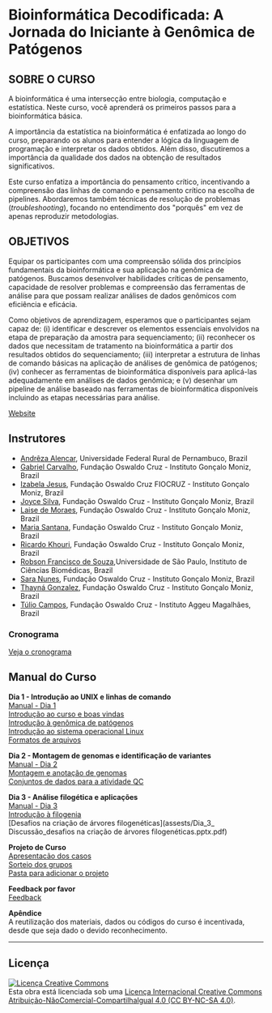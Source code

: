 # Bioinformática Decodificada: A Jornada do Iniciante à Genômica de Patógenos

## SOBRE O CURSO

A bioinformática é uma intersecção entre biologia, computação e estatística. Neste curso, você aprenderá os primeiros passos para a bioinformática básica.

A importância da estatística na bioinformática é enfatizada ao longo do curso, preparando os alunos para entender a lógica da linguagem de programação e interpretar os dados obtidos. Além disso, discutiremos a importância da qualidade dos dados na obtenção de resultados significativos.

Este curso enfatiza a importância do pensamento crítico, incentivando a compreensão das linhas de comando e pensamento crítico na escolha de pipelines. Abordaremos também técnicas de resolução de problemas (_troubleshooting_), focando no entendimento dos "porquês" em vez de apenas reproduzir metodologias.

## OBJETIVOS

Equipar os participantes com uma compreensão sólida dos princípios fundamentais da bioinformática e sua aplicação na genômica de patógenos. Buscamos desenvolver habilidades críticas de pensamento, capacidade de resolver problemas e compreensão das ferramentas de análise para que possam realizar análises de dados genômicos com eficiência e eficácia.

Como objetivos de aprendizagem, esperamos que o participantes sejam capaz de: (i) identificar e descrever os elementos essenciais envolvidos na etapa de preparação da amostra para sequenciamento; (ii) reconhecer os dados que necessitam de tratamento na bioinformática a partir dos resultados obtidos do sequenciamento; (iii) interpretar a estrutura de linhas de comando básicas na aplicação de análises de genômica de patógenos; (iv) conhecer as ferramentas de bioinformática disponíveis para aplicá-las adequadamente em análises de dados genômica; e (v) desenhar um pipeline de análise baseado nas ferramentas de bioinformática disponíveis incluindo as etapas necessárias para análise.

[Website](https://campusvirtual.fiocruz.br/portal/?q=node/72077)

## Instrutores
- [Andrêza Alencar](http://lattes.cnpq.br/6060587704569605), Universidade Federal Rural de Pernambuco, Brazil
- [Gabriel Carvalho](https://lattes.cnpq.br/4456457687905570), Fundação Oswaldo Cruz - Instituto Gonçalo Moniz, Brazil
- [Izabela Jesus](http://lattes.cnpq.br/4141315075384349), Fundação Oswaldo Cruz FIOCRUZ - Instituto Gonçalo Moniz, Brazil
- [Joyce Silva](http://lattes.cnpq.br/0672249529836634), Fundação Oswaldo Cruz - Instituto Gonçalo Moniz, Brazil
- [Laise de Moraes](http://lattes.cnpq.br/7097758558494370), Fundação Oswaldo Cruz - Instituto Gonçalo Moniz, Brazil
- [Maria Santana](https://orcid.org/0000-0001-9455-8440), Fundação Oswaldo Cruz - Instituto Gonçalo Moniz, Brazil
- [Ricardo Khouri](http://lattes.cnpq.br/9908602398727888), Fundação Oswaldo Cruz - Instituto Gonçalo Moniz, Brazil
- [Robson Francisco de Souza](http://lattes.cnpq.br/0008899757720949),Universidade de São Paulo, Instituto de Ciências Biomédicas, Brazil
- [Sara Nunes](http://lattes.cnpq.br/5594266589559004), Fundação Oswaldo Cruz - Instituto Gonçalo Moniz, Brazil
- [Thayná Gonzalez](http://lattes.cnpq.br/9477783971608307), Fundação Oswaldo Cruz - Instituto Gonçalo Moniz, Brazil
- [Túlio Campos](http://lattes.cnpq.br/1367273895160398), Fundação Oswaldo Cruz - Instituto Aggeu Magalhães, Brazil

### Cronograma
[Veja o cronograma](course_data/IGM_TRAIN_BPI_chronograma.pdf)

## Manual do Curso
**Dia 1 - Introdução ao UNIX e linhas de comando**   
[Manual - Dia 1](modules/Dia1.md)     
[Introdução ao curso e boas vindas](assests/Dia_01_PandemicPreparedness_Bem-Vindos.pptx.pdf)           
[Introdução à genômica de patógenos](assests/Dia_01-Introdução_à_genômica_de_patógenos.pptx.pdf)             
[Introdução ao sistema operacional Linux](assests/Dia_01.Introdução_Linux.pptx.pdf)           
[Formatos de arquivos](assests/Dia_01_Formatos_arquivos.pptx.pdf)        

**Dia 2 - Montagem de genomas e identificação de variantes**  
[Manual - Dia 2](modules/Dia2.md)           
[Montagem e anotação de genomas](assests/Dia_02-Montagem_anotação_de_genomas_virais.pptx.pdf)                
[Conjuntos de dados para a atividade QC](assests/Dia_02-atividadeQC.zip)    
  
**Dia 3 - Análise filogética e aplicações**  
[Manual - Dia 3](modules/Dia3.md)          
[Introdução à filogenia](assests/Dia03-Filogenia.pptx.pdf)     
[Desafios na criação de árvores filogenéticas](assests/Dia_3_ Discussão_desafios na criação de árvores filogenéticas.pptx.pdf)       

**Projeto de Curso**        
[Apresentacão dos casos](course_data/igm-train_projeto.pptx.pdf)                 
[Sorteio dos grupos](course_data/grupos-igm-train.pdf)                    
[Pasta para adicionar o projeto](https://drive.google.com/drive/folders/1D8zGaL5Z_famHvwluo-PXXyekVFZOIlm?usp=share_link)              

**Feedback por favor**      
[Feedback](course_data/feedback.md)        

**Apêndice**      
A reutilização dos materiais, dados ou códigos do curso é incentivada, desde que seja dado o devido reconhecimento.

******
## Licença
<a rel="license" href="http://creativecommons.org/licenses/by/4.0/"><img alt="Licença Creative Commons" style="border-width:0" src="https://i.creativecommons.org/l/by-nc-sa/4.0/88x31.png" /></a><br />Esta obra está licenciada sob uma <a rel="license" href="https://creativecommons.org/licenses/by-nc-sa/4.0/">Licença Internacional Creative Commons Atribuição-NãoComercial-CompartilhaIgual 4.0 (CC BY-NC-SA 4.0)</a>.
